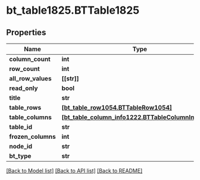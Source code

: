 # bt_table1825.BTTable1825

## Properties
Name | Type | Description | Notes
------------ | ------------- | ------------- | -------------
**column_count** | **int** |  | [optional] 
**row_count** | **int** |  | [optional] 
**all_row_values** | **[[str]]** |  | [optional] 
**read_only** | **bool** |  | [optional] 
**title** | **str** |  | [optional] 
**table_rows** | [**[bt_table_row1054.BTTableRow1054]**](BTTableRow1054.md) |  | [optional] 
**table_columns** | [**[bt_table_column_info1222.BTTableColumnInfo1222]**](BTTableColumnInfo1222.md) |  | [optional] 
**table_id** | **str** |  | [optional] 
**frozen_columns** | **int** |  | [optional] 
**node_id** | **str** |  | [optional] 
**bt_type** | **str** |  | [optional] 

[[Back to Model list]](../README.md#documentation-for-models) [[Back to API list]](../README.md#documentation-for-api-endpoints) [[Back to README]](../README.md)


